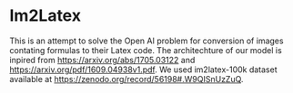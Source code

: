 # Im2Latex
This is an attempt to solve the Open AI problem for conversion of images contating formulas to their Latex code. The architechture of our model is inpired from https://arxiv.org/abs/1705.03122 and https://arxiv.org/pdf/1609.04938v1.pdf. We used im2latex-100k dataset available at https://zenodo.org/record/56198#.W9QISnUzZuQ.
